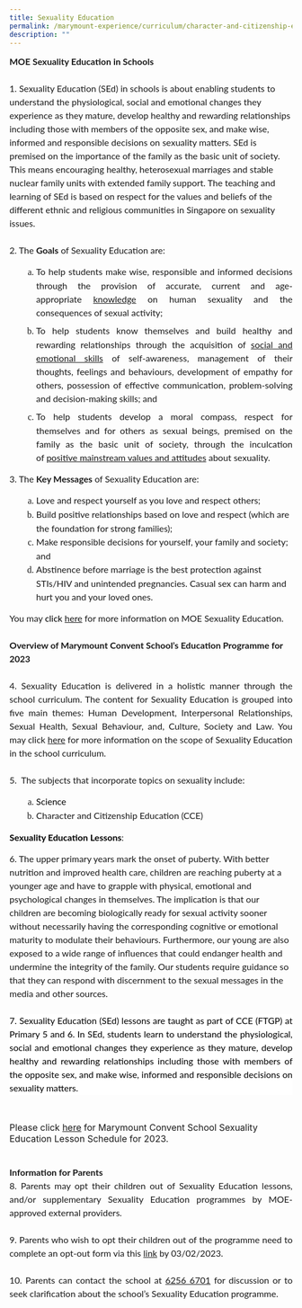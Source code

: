 ```yaml
---
title: Sexuality Education
permalink: /marymount-experience/curriculum/character-and-citizenship-education-cce/se/
description: ""
---
```

<p style="font-size: 16px; font-family: &quot;Times New Roman&quot;, serif; margin: 0in; text-align: left; line-height: 1.5;"><strong><span style="font-family: Lato, sans-serif; font-size: 16px;">MOE Sexua</span></strong><span style="font-size: 16px;"><strong><span style="font-family:&quot;Lato&quot;,sans-serif;">l</span></strong><strong><span style="font-family: Lato, sans-serif;">ity Education in Schools</span></strong></span><span style="font-family: Lato, sans-serif; font-size: 16px;">&nbsp;</span></p>
<p style="font-size: 16px; font-family: &quot;Times New Roman&quot;, serif; margin: 0in; text-align: left; line-height: 1.5;"><span style="font-size: 16px;"><br></span></p>
<p style="font-size: 16px; font-family: &quot;Times New Roman&quot;, serif; margin: 0in; text-align: left; line-height: 1.5;"><span style="font-family: Lato, sans-serif; font-size: 16px;">1. Sexuality Education (SEd) in schools is about enabling students to understand the physiological, social and emotional changes they experience as they mature, develop healthy and rewarding relationships including those with members of the opposite sex, and make wise, informed and responsible decisions on sexuality matters. SEd is premised on the importance of the family as the basic unit of society. This means encouraging healthy, heterosexual marriages and stable nuclear family units with extended family support. The teaching and learning of SEd is based on respect for the values and beliefs of the different ethnic and religious communities in Singapore on sexuality issues.&nbsp;</span></p>
<p style="font-size: 16px; font-family: &quot;Times New Roman&quot;, serif; margin: 0in; text-align: left; line-height: 1.5;"><span style="font-size: 16px;"><br></span></p>
<p style="font-size: 16px; font-family: &quot;Times New Roman&quot;, serif; margin: 0in; text-align: justify; line-height: 1.5;"><span style="font-family: Lato, sans-serif; font-size: 16px;">2. The <strong>Goals</strong> of Sexuality Education are:</span></p>
<ol style="list-style-type: lower-alpha;">
    <ol style="list-style-type: lower-alpha;">
        <li style="font-size: 16px; font-family: &quot;Times New Roman&quot;, serif; margin-right: 0in; margin-top: 0in; margin-bottom: 6pt; text-align: justify; line-height: 1.5;"><span style="font-family: Lato, sans-serif; text-align: inherit;">To help students make wise, responsible and informed decisions through the provision of accurate, current and age-appropriate&nbsp;</span><u style="font-family: Lato, sans-serif; text-align: inherit;">knowledge</u><span style="font-family: Lato, sans-serif; text-align: inherit;">&nbsp;on human sexuality and the consequences of sexual activity;</span></li>
        <li style="font-size: 16px; font-family: &quot;Times New Roman&quot;, serif; margin-right: 0in; margin-top: 0in; margin-bottom: 6pt; text-align: justify; line-height: 1.5;"><span style="font-family: Lato, sans-serif; text-align: inherit;">To help students know themselves and build healthy and rewarding relationships through the acquisition of&nbsp;</span><u style="font-family: Lato, sans-serif; text-align: inherit;">social and emotional skills</u><span style="font-family: Lato, sans-serif; text-align: inherit;">&nbsp;of self-awareness, management of their thoughts, feelings and behaviours, development of empathy for others, possession of effective communication, problem-solving and decision-making skills; and</span></li>
        <li style="font-size: 16px; font-family: &quot;Times New Roman&quot;, serif; margin-right: 0in; margin-top: 0in; margin-bottom: 6pt; text-align: justify; line-height: 1.5;"><span style="text-align: inherit; font-family: Lato, sans-serif;">To help students develop a moral compass, respect for themselves and for others as sexual beings, premised on the family as the basic unit of society, through the inculcation of&nbsp;</span><u style="text-align: inherit; font-family: Lato, sans-serif;">positive mainstream values and attitudes</u><span style="text-align: inherit; font-family: Lato, sans-serif;">&nbsp;about sexuality.</span><span style="font-family: Lato, sans-serif;">&nbsp;</span></li>
    </ol>
</ol>
<p style="line-height: 1.5;"><span style="text-align: inherit; font-family: Lato, sans-serif; font-size: 16px;">3. The&nbsp;</span><span style="text-align: inherit; font-size: 16px;"><strong><span style="font-family:&quot;Lato&quot;,sans-serif;">Key Messages</span></strong></span><span style="text-align: inherit; font-family: Lato, sans-serif; font-size: 16px;">&nbsp;of Sexuality Education are:</span></p>
<ol style="list-style-type: lower-alpha;">
    <ol style="list-style-type: lower-alpha;">
        <li style="font-size: 16px; font-family: &quot;Times New Roman&quot;, serif; margin-top: 0in; margin-right: 0in; margin-bottom: 0in; line-height: 1.5;"><span style="font-family: Lato, sans-serif; text-align: inherit;">Love and respect yourself as you love and respect others;</span></li>
        <li style="font-size: 16px; font-family: &quot;Times New Roman&quot;, serif; margin-top: 0in; margin-right: 0in; margin-bottom: 0in; line-height: 1.5;"><span style="font-family: Lato, sans-serif; text-align: inherit;">Build positive relationships based on love and respect (which are the foundation for strong families);</span></li>
        <li style="font-size: 16px; font-family: &quot;Times New Roman&quot;, serif; margin-top: 0in; margin-right: 0in; margin-bottom: 0in; line-height: 1.5;"><span style="font-family: Lato, sans-serif; text-align: inherit;">Make responsible decisions for yourself, your family and society; and</span></li>
        <li style="font-size: 16px; font-family: &quot;Times New Roman&quot;, serif; margin-top: 0in; margin-right: 0in; margin-bottom: 0in; line-height: 1.5;"><span style="font-family: Lato, sans-serif; text-align: inherit;">Abstinence before marriage is the best protection against STIs/HIV and unintended pregnancies. Casual sex can harm and hurt you and your loved ones.</span><span style="font-family: Lato, sans-serif;">&nbsp;</span></li>
    </ol>
</ol>
<p style="font-size: 16px; font-family: &quot;Times New Roman&quot;, serif; margin: 0in; line-height: 1.5;"><span style="font-family:&quot;Lato&quot;,sans-serif;"><span style="font-size: 16px;">You may&nbsp;</span><span style="color: black; font-size: 16px;">click&nbsp;</span><span style="font-size: 16px;"><a href="https://go.gov.sg/moe-sexuality-education">here</a> for more information on MOE Sexuality Education.&nbsp;</span></span><span style="font-size: 16px;"><strong><span style="font-family: Lato, sans-serif;"><br>&nbsp;</span></strong></span></p>
<p style="font-size: 16px; font-family: &quot;Times New Roman&quot;, serif; margin: 0in; line-height: 1.5;"><span style="font-size: 16px;"><strong><span style="font-family:&quot;Lato&quot;,sans-serif;">Overview of Marymount Convent School’s Education Programme for 2023</span></strong></span></p>
<p style="font-size: 16px; font-family: &quot;Times New Roman&quot;, serif; margin: 0in; line-height: 1.5;"><span style="font-size: 16px;"><br></span></p>
<p style="font-size: 16px; font-family: &quot;Times New Roman&quot;, serif; margin: 0in; text-align: justify; line-height: 1.5;"><span style="font-family: Lato, sans-serif; font-size: 16px;">4. Sexuality Education is delivered in a holistic manner through the school curriculum. The content for Sexuality Education is grouped into five main themes: Human Development, Interpersonal Relationships, Sexual Health, Sexual Behaviour, and, Culture, Society and Law. You may click <a href="https://go.gov.sg/moe-sexuality-education-scope">here</a> for more information on the scope of Sexuality Education in the school curriculum.</span></p>
<p style="font-size: 16px; font-family: &quot;Times New Roman&quot;, serif; margin: 0in; text-align: justify; line-height: 1.5;"><span style="font-size: 16px;"><br></span></p>
<p style="font-size: 16px; font-family: &quot;Times New Roman&quot;, serif; margin: 0in; text-align: justify; line-height: 1.5;"><span style="font-family: Lato, sans-serif; font-size: 16px;">5. &nbsp;The subjects that incorporate topics on sexuality include:</span></p>
<ol style="list-style-type: lower-alpha;">
    <ol style="list-style-type: lower-alpha;">
        <li style="font-size: 16px; font-family: &quot;Times New Roman&quot;, serif; margin-top: 0in; margin-right: 0in; margin-bottom: 0in; text-align: justify; line-height: 1.5;"><span style="font-family: Lato, sans-serif; color: black;">Science&nbsp;</span></li>
        <li style="font-size: 16px; font-family: &quot;Times New Roman&quot;, serif; margin-top: 0in; margin-right: 0in; margin-bottom: 0in; text-align: justify; line-height: 1.5;"><span style="font-family: Lato, sans-serif; text-align: inherit;">Character and Citizenship Education (CCE)</span></li>
    </ol>
</ol>
<p style="line-height: 1.5;"><span style="font-size: 16px;"><strong><span style="font-family:&quot;Lato&quot;,sans-serif;color:black;">Sexuality Education Lessons</span></strong></span><span style="font-family: Lato, sans-serif; font-size: 16px;">:&nbsp;</span></p>
<p style="font-size: 16px; font-family: &quot;Times New Roman&quot;, serif; margin: 0in; line-height: 1.5;"><span style="font-family: Lato, sans-serif; font-size: 16px;">6. The upper primary years mark the onset of puberty. With better nutrition and improved health care, children are reaching puberty at a younger age and have to grapple with physical, emotional and psychological changes in themselves. The implication is that our children are becoming biologically ready for sexual activity sooner without necessarily having the corresponding cognitive or emotional maturity to modulate their behaviours. Furthermore, our young are also exposed to a wide range of influences that could endanger health and undermine the integrity of the family. Our students require guidance so that they can respond with discernment to the sexual messages in the media and other sources.&nbsp;</span></p>
<p style="font-size: 16px; font-family: &quot;Times New Roman&quot;, serif; margin: 0in; line-height: 1.5;"><span style="font-size: 16px;"><br></span></p>
<p style="font-size: 16px; font-family: &quot;Times New Roman&quot;, serif; margin: 0in; text-align: justify; line-height: 1.5; background: white;"><span style="font-family: Lato, sans-serif; color: black; font-size: 16px;">7. Sexuality Education (SEd) lessons are taught as part of CCE (FTGP) at Primary 5 and 6. In SEd, students learn to understand the physiological, social and emotional changes they experience as they mature, develop healthy and rewarding relationships including those with members of the opposite sex, and make wise, informed and responsible decisions on sexuality matters.&nbsp;</span></p>
<p><span style="font-size: 16px;"><br></span></p>
<p><span style="font-size: 16px;">Please click <a href="/files/sexualityed2023.pdf" rel="noopener" target="_blank">here</a> for Marymount Convent School Sexuality Education Lesson Schedule for 2023.</span></p>
<p style="font-size: 16px; font-family: &quot;Times New Roman&quot;, serif; margin: 0in; text-align: justify; line-height: 1.5;"><span style="font-family: Lato, sans-serif; font-size: 16px;">&nbsp;</span></p>
<p style="font-size: 16px; font-family: &quot;Times New Roman&quot;, serif; margin: 0in; text-align: justify; line-height: 1.5;"><span style="font-size: 16px;"><strong><span style="font-family:&quot;Lato&quot;,sans-serif;">Information for Parents</span></strong></span></p>
<p style="font-size: 16px; font-family: &quot;Times New Roman&quot;, serif; margin: 0in; text-align: justify; line-height: 1.5;"><span style="font-family: Lato, sans-serif; font-size: 16px;">8. Parents may opt their children out of Sexuality Education lessons, and/or supplementary Sexuality Education programmes by MOE-approved external providers.&nbsp;</span></p>
<p style="font-size: 16px; font-family: &quot;Times New Roman&quot;, serif; margin: 0in; text-align: justify; line-height: 1.5;"><span style="font-size: 16px;"><br></span></p>
<p style="font-size: 16px; font-family: &quot;Times New Roman&quot;, serif; margin: 0in; text-align: justify; line-height: 1.5;"><span style="font-family: Lato, sans-serif; font-size: 16px;">9. Parents who wish to opt their children out of the programme need to complete an opt-out form via this <a href="https://form.gov.sg/63be0ff0d9fa450012504849">link</a> by 03/02/2023.</span></p>
<p style="font-size: 16px; font-family: &quot;Times New Roman&quot;, serif; margin: 0in; text-align: justify; line-height: 1.5;"><span style="font-size: 16px;"><br></span></p>
<p style="font-size: 16px; font-family: &quot;Times New Roman&quot;, serif; margin: 0in; text-align: justify; line-height: 1.5;"><span style="font-family: Lato, sans-serif; font-size: 16px;">10. Parents can contact the school at <a href="https://www.google.com/search?q=marymount+convent+school+contact&amp;rlz=1C1GCEA_enSG820SG820&amp;oq=marymount+convent+school+contact&amp;aqs=chrome..69i57j69i64.9619j1j7&amp;sourceid=chrome&amp;ie=UTF-8">6256 6701</a> for discussion or to seek clarification about the school’s Sexuality Education programme.</span></p>